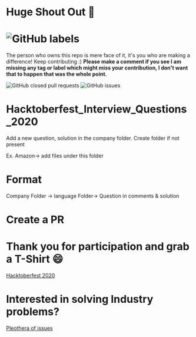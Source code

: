 # Huge Shout Out :clap:
# ![GitHub labels](https://img.shields.io/github/labels/achoudh5/Manipulating_Excel_Sheet/Hacktoberfest?style=for-the-badge)  
  The person who owns this repo is mere face of it, it's you who are making a difference! Keep contributing :)
  **Please make a comment if you see I am missing any tag or label which might miss your contribution, I don't want that to happen that was the whole point.**

![GitHub closed pull requests](https://img.shields.io/github/issues-pr-closed/achoudh5/Hacktoberfest_Interview_Questions_2020?color=florgreen) ![GitHub issues](https://img.shields.io/github/issues/achoudh5/Hacktoberfest_Interview_Questions_2020?color=red)

# Hacktoberfest_Interview_Questions_2020
Add a new question, solution in the company folder. Create folder if not present

Ex. Amazon-> add files under this folder

# Format
Company Folder -> language Folder-> Question in comments & solution

# Create a PR
# Thank you for participation and grab a T-Shirt :smile:
[Hacktoberfest 2020](https://hacktoberfest.digitalocean.com/)

# Interested in solving Industry problems?
[Pleothera of issues](https://github.com/achoudh5/Manipulating_Excel_Sheet)
